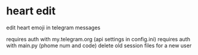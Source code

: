 # heart edit
 edit heart emoji in telegram messages

requires auth with my.telegram.org (api settings in config.ini)
requires auth with main.py (phome num and code)
delete old session files for a new user